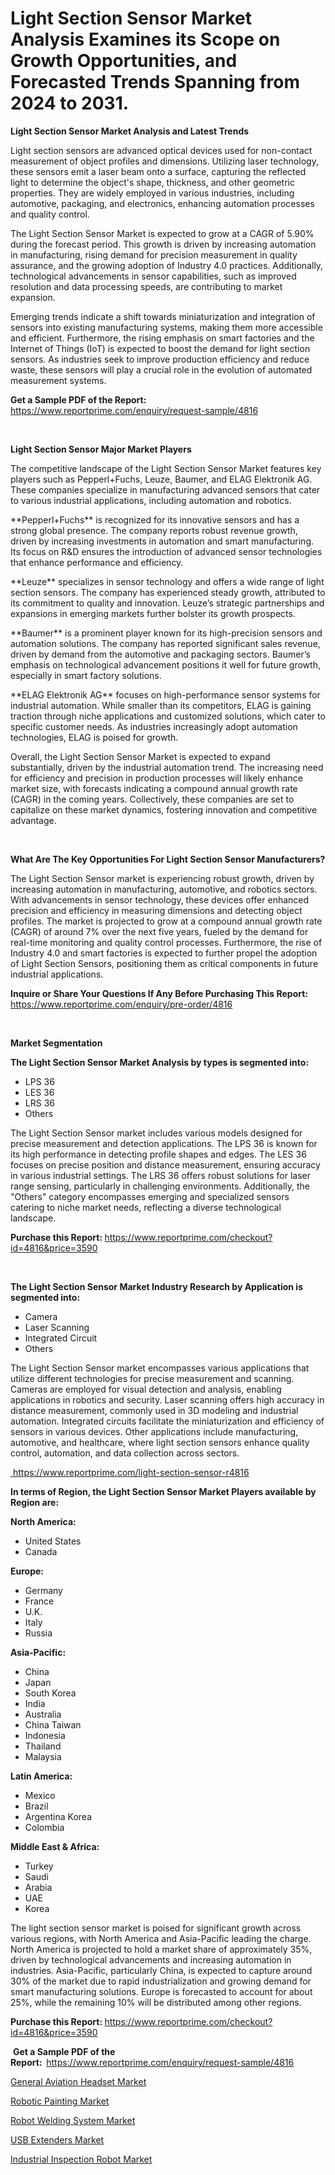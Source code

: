 <p><h1>Light Section Sensor Market Analysis Examines its Scope on Growth Opportunities, and Forecasted Trends Spanning from 2024 to 2031.</h1></p><p><strong>Light Section Sensor Market Analysis and Latest Trends</strong></p>
<p><p>Light section sensors are advanced optical devices used for non-contact measurement of object profiles and dimensions. Utilizing laser technology, these sensors emit a laser beam onto a surface, capturing the reflected light to determine the object's shape, thickness, and other geometric properties. They are widely employed in various industries, including automotive, packaging, and electronics, enhancing automation processes and quality control.</p><p>The Light Section Sensor Market is expected to grow at a CAGR of 5.90% during the forecast period. This growth is driven by increasing automation in manufacturing, rising demand for precision measurement in quality assurance, and the growing adoption of Industry 4.0 practices. Additionally, technological advancements in sensor capabilities, such as improved resolution and data processing speeds, are contributing to market expansion.</p><p>Emerging trends indicate a shift towards miniaturization and integration of sensors into existing manufacturing systems, making them more accessible and efficient. Furthermore, the rising emphasis on smart factories and the Internet of Things (IoT) is expected to boost the demand for light section sensors. As industries seek to improve production efficiency and reduce waste, these sensors will play a crucial role in the evolution of automated measurement systems.</p></p>
<p><strong>Get a Sample PDF of the Report:&nbsp;</strong> <a href="https://www.reportprime.com/enquiry/request-sample/4816?utm_campaign=114&utm_medium=2&utm_source=Github&utm_content=ia&utm_term=24122024&utm_id=light-section-sensor">https://www.reportprime.com/enquiry/request-sample/4816</a></p>
<p>&nbsp;</p>
<p><strong>Light Section Sensor Major Market Players</strong></p>
<p><p>The competitive landscape of the Light Section Sensor Market features key players such as Pepperl+Fuchs, Leuze, Baumer, and ELAG Elektronik AG. These companies specialize in manufacturing advanced sensors that cater to various industrial applications, including automation and robotics.</p><p>**Pepperl+Fuchs** is recognized for its innovative sensors and has a strong global presence. The company reports robust revenue growth, driven by increasing investments in automation and smart manufacturing. Its focus on R&D ensures the introduction of advanced sensor technologies that enhance performance and efficiency.</p><p>**Leuze** specializes in sensor technology and offers a wide range of light section sensors. The company has experienced steady growth, attributed to its commitment to quality and innovation. Leuze’s strategic partnerships and expansions in emerging markets further bolster its growth prospects.</p><p>**Baumer** is a prominent player known for its high-precision sensors and automation solutions. The company has reported significant sales revenue, driven by demand from the automotive and packaging sectors. Baumer’s emphasis on technological advancement positions it well for future growth, especially in smart factory solutions.</p><p>**ELAG Elektronik AG** focuses on high-performance sensor systems for industrial automation. While smaller than its competitors, ELAG is gaining traction through niche applications and customized solutions, which cater to specific customer needs. As industries increasingly adopt automation technologies, ELAG is poised for growth.</p><p>Overall, the Light Section Sensor Market is expected to expand substantially, driven by the industrial automation trend. The increasing need for efficiency and precision in production processes will likely enhance market size, with forecasts indicating a compound annual growth rate (CAGR) in the coming years. Collectively, these companies are set to capitalize on these market dynamics, fostering innovation and competitive advantage.</p></p>
<p>&nbsp;</p>
<p><strong>What Are The Key Opportunities For Light Section Sensor Manufacturers?</strong></p>
<p><p>The Light Section Sensor market is experiencing robust growth, driven by increasing automation in manufacturing, automotive, and robotics sectors. With advancements in sensor technology, these devices offer enhanced precision and efficiency in measuring dimensions and detecting object profiles. The market is projected to grow at a compound annual growth rate (CAGR) of around 7% over the next five years, fueled by the demand for real-time monitoring and quality control processes. Furthermore, the rise of Industry 4.0 and smart factories is expected to further propel the adoption of Light Section Sensors, positioning them as critical components in future industrial applications.</p></p>
<p><strong>Inquire or Share Your Questions If Any Before Purchasing This Report:</strong> <a href="https://www.reportprime.com/enquiry/pre-order/4816?utm_campaign=114&utm_medium=2&utm_source=Github&utm_content=ia&utm_term=24122024&utm_id=light-section-sensor">https://www.reportprime.com/enquiry/pre-order/4816</a></p>
<p>&nbsp;</p>
<p><strong>Market Segmentation</strong></p>
<p><strong>The Light Section Sensor Market Analysis by types is segmented into:</strong></p>
<p><ul><li>LPS 36</li><li>LES 36</li><li>LRS 36</li><li>Others</li></ul></p>
<p><p>The Light Section Sensor market includes various models designed for precise measurement and detection applications. The LPS 36 is known for its high performance in detecting profile shapes and edges. The LES 36 focuses on precise position and distance measurement, ensuring accuracy in various industrial settings. The LRS 36 offers robust solutions for laser range sensing, particularly in challenging environments. Additionally, the "Others" category encompasses emerging and specialized sensors catering to niche market needs, reflecting a diverse technological landscape.</p></p>
<p><strong>Purchase this Report:&nbsp;</strong><a href="https://www.reportprime.com/checkout?id=4816&price=3590&utm_campaign=114&utm_medium=2&utm_source=Github&utm_content=ia&utm_term=24122024&utm_id=light-section-sensor">https://www.reportprime.com/checkout?id=4816&price=3590</a></p>
<p>&nbsp;</p>
<p><strong>The Light Section Sensor Market Industry Research by Application is segmented into:</strong></p>
<p><ul><li>Camera</li><li>Laser Scanning</li><li>Integrated Circuit</li><li>Others</li></ul></p>
<p><p>The Light Section Sensor market encompasses various applications that utilize different technologies for precise measurement and scanning. Cameras are employed for visual detection and analysis, enabling applications in robotics and security. Laser scanning offers high accuracy in distance measurement, commonly used in 3D modeling and industrial automation. Integrated circuits facilitate the miniaturization and efficiency of sensors in various devices. Other applications include manufacturing, automotive, and healthcare, where light section sensors enhance quality control, automation, and data collection across sectors.</p></p>
<p><a href="https://www.reportprime.com/light-section-sensor-r4816?utm_campaign=114&utm_medium=2&utm_source=Github&utm_content=ia&utm_term=24122024&utm_id=light-section-sensor">&nbsp;https://www.reportprime.com/light-section-sensor-r4816</a></p>
<p><strong>In terms of Region, the Light Section Sensor Market Players available by Region are:</strong></p>
<p>
    <p> <strong> North America: </strong>
        <ul>
            <li>United States</li>
            <li>Canada</li>
        </ul>
        </p> 
    <p> <strong> Europe: </strong>
        <ul>
            <li>Germany</li>
            <li>France</li>
            <li>U.K.</li>
            <li>Italy</li>
            <li>Russia</li>
        </ul>
        </p> 
    <p> <strong> Asia-Pacific: </strong>
        <ul>
            <li>China</li>
            <li>Japan</li>
            <li>South Korea</li>
            <li>India</li>
            <li>Australia</li>
            <li>China Taiwan</li>
            <li>Indonesia</li>
            <li>Thailand</li>
            <li>Malaysia</li>
        </ul>
        </p> 
    <p> <strong> Latin America: </strong>
        <ul>
            <li>Mexico</li>
            <li>Brazil</li>
            <li>Argentina Korea</li>
            <li>Colombia</li>
        </ul>
        </p> 
    <p> <strong> Middle East & Africa: </strong>
        <ul>
            <li>Turkey</li>
            <li>Saudi</li>
            <li>Arabia</li>
            <li>UAE</li>
            <li>Korea</li>
        </ul>
    </p>
    </p>
<p><p>The light section sensor market is poised for significant growth across various regions, with North America and Asia-Pacific leading the charge. North America is projected to hold a market share of approximately 35%, driven by technological advancements and increasing automation in industries. Asia-Pacific, particularly China, is expected to capture around 30% of the market due to rapid industrialization and growing demand for smart manufacturing solutions. Europe is forecasted to account for about 25%, while the remaining 10% will be distributed among other regions.</p></p>
<p><strong>Purchase this Report: </strong><a href="https://www.reportprime.com/checkout?id=4816&price=3590&utm_campaign=114&utm_medium=2&utm_source=Github&utm_content=ia&utm_term=24122024&utm_id=light-section-sensor">https://www.reportprime.com/checkout?id=4816&price=3590</a></p>
<p>&nbsp;<strong>Get a Sample PDF of the Report:&nbsp;&nbsp;</strong><a href="https://www.reportprime.com/enquiry/request-sample/4816?utm_campaign=114&utm_medium=2&utm_source=Github&utm_content=ia&utm_term=24122024&utm_id=light-section-sensor">https://www.reportprime.com/enquiry/request-sample/4816</a></p>
<p><strong></strong></p>
<p><p><a href="https://github.com/MonroeBullock54/Market-Research-Report-List-1/blob/main/general-aviation-headset-market.md?utm_campaign=114&utm_medium=2&utm_source=Github&utm_content=ia&utm_term=24122024&utm_id=light-section-sensor">General Aviation Headset Market</a></p><p><a href="https://www.linkedin.com/pulse/comprehensive-robotic-painting-report-industry-analysis-growth-xware?utm_campaign=114&utm_medium=2&utm_source=Github&utm_content=ia&utm_term=24122024&utm_id=light-section-sensor">Robotic Painting Market</a></p><p><a href="https://www.linkedin.com/pulse/projected-growth-robot-welding-system-market-size-nxvne?utm_campaign=114&utm_medium=2&utm_source=Github&utm_content=ia&utm_term=24122024&utm_id=light-section-sensor">Robot Welding System Market</a></p><p><a href="https://github.com/shondapmbau/Market-Research-Report-List-1/blob/main/usb-extenders-market.md?utm_campaign=114&utm_medium=2&utm_source=Github&utm_content=ia&utm_term=24122024&utm_id=light-section-sensor">USB Extenders Market</a></p><p><a href="https://www.linkedin.com/pulse/study-onthe-value-market-segmentation-share-analysis-industrial-ecoqe?utm_campaign=114&utm_medium=2&utm_source=Github&utm_content=ia&utm_term=24122024&utm_id=light-section-sensor">Industrial Inspection Robot Market</a></p></p>